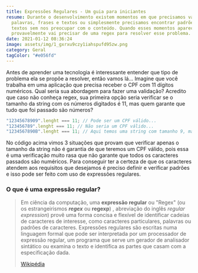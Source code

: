 ```yaml
---
title: Expressões Regulares - Um guia para iniciantes
resume: Durante o desenvolvimento existem momentos em que precisamos validar
  palavras, frases e textos ou simplesmente precisamos encontrar padrões de
  textos sem nos preocupar com o conteúdo. Quando esses momentos aparecem você
  provavelmente vai precisar de uma regex para resolver esse problema.
date: 2021-01-12 08:36:24
image: assets/img/1_gxrxu9czy1iahspufd95zw.png
category: Geral
tagColor: "#e056fd"
---
```

Antes de aprender uma tecnologia é interessante entender que tipo de problema ela se propõe a resolver, então vamos lá... Imagine que você trabalha em uma aplicação que precisa receber o CPF com 11 dígitos numéricos. Qual seria sua abordagem para fazer uma validação? Acredito que caso não conheça regex, sua primeira opção seria verificar se o tamanho da string com os números digitados é 11, mas quem garante que tudo que foi passado são números?

```typescript
"12345678909".lenght === 11; // Pode ser um CPF válido...
"123456789".lenght === 11; // Não seria um CPF válido...
"1234567890B".lenght === 11; // Aqui temos uma string com tamanho 9, mas é um CPF válido?
```

No código acima vimos 3 situações que provam que verificar apenas o tamanho da string não é garantia de que teremos um CPF válido, pois essa é uma verificação muito rasa que não garante que todos os caracteres passados são numéricos. Para conseguir ter a certeza de que os caracteres atendem aos requisitos que desejamos é preciso definir e verificar padrões e isso pode ser feito com uso de expressões regulares.

### O que é uma expressão regular?

> Em ciência da computação, uma **expressão regular** ou "Regex" (ou os estrangeirismos ***regex*** ou **regexp**) , abreviação do inglês *regular expression*) provê uma forma concisa e flexível de identificar cadeias de caracteres de interesse, como caracteres particulares, palavras ou padrões de caracteres. Expressões regulares são escritas numa linguagem formal que pode ser interpretada por um processador de expressão regular, um programa que serve um gerador de analisador sintático ou examina o texto e identifica as partes que casam com a especificação dada.
>
> [Wikipédia](https://pt.wikipedia.org/wiki/Express%C3%A3o_regular)